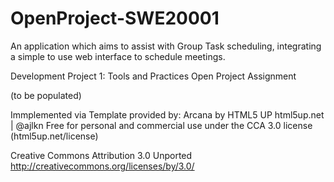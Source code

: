 # OpenProject-SWE20001
An application which aims to assist with Group Task scheduling, integrating a simple to use web interface to schedule meetings.

Development Project 1: Tools and Practices Open Project Assignment

(to be populated)

Immplemented via Template provided by:
	Arcana by HTML5 UP
	html5up.net | @ajlkn
	Free for personal and commercial use under the CCA 3.0 license (html5up.net/license)

Creative Commons Attribution 3.0 Unported
http://creativecommons.org/licenses/by/3.0/
